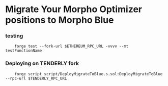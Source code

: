 # Migrate Your Morpho Optimizer positions to Morpho Blue


### testing
```
    forge test --fork-url $ETHEREUM_RPC_URL -vvvv --mt testFunctionName
````

### Deploying on TENDERLY fork 
```
    forge script script/DeployMigrateToBlue.s.sol:DeployMigrateToBlue  --rpc-url $TENDERLY_RPC_URL 
````